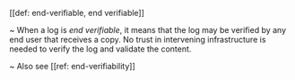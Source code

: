 [[def: end-verifiable, end verifiable]]

~ When a log is _end verifiable_, it means that the log may be verified by any end user that receives a copy. No trust in intervening infrastructure is needed to verify the log and validate the content.

~ Also see [[ref: end-verifiability]]
